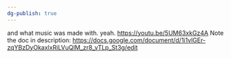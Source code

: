 ```yaml
---
dg-publish: true
---
```

and what music was made with. yeah.
https://youtu.be/5UM63xkGz4A
Note the doc in description:
https://docs.google.com/document/d/1i1vlGEr-zqYBzDyOkaxlxRiLVuQlM_zr8_vTLp_St3g/edit